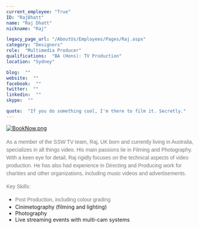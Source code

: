 ```yaml
---
current_employee: "True"
ID: "RajDhatt"
name: "Raj Dhatt"
nickname: "Raj"

legacy_page_url: "/AboutUs/Employees/Pages/Raj.aspx"
category: "Designers"
role:  "Multimedia Producer"
qualifications:  "BA (Hons): TV Production"
location: "Sydney"

blog:  ""
website:  ""
facebook:  ""
twitter:  ""
linkedin:  ""
skype:  ""

quote:  "If you do something cool, I'm there to film it. Secretly."
---
```


​​​[![BookNow.png](/AboutUs/Employees/PublishingImages/BookNow.png)](http://veethere.com/With/RajDhatt)​​​​​<span style="line-height:18px;">​​  
</span>​
​  
<span style="color:#797979;font-family:arial, helvetica, sans-serif;line-height:21px;">​As a</span><span style="color:#797979;font-family:arial, helvetica, sans-serif;line-height:21px;"> member of the SSW TV team, Raj, UK born and currently living in Australia, specializes in all things video. His main passions lie in Filming and Photography. With a keen eye for detail, Raj rigidly focuses on the technical aspects of video production. He has also had experience in Directing and Producing work for charities and other organizations, including music videos and advertisements.</span>

 <span style="color:#797979;font-family:arial, helvetica, sans-serif;line-height:21px;">Key Skills:</span>  

*   <font color="#797979" face="arial, helvetica, sans-serif"><span style="line-height:21px;">​Post Production, including colour grading  
</span></font>
*   Cinimetography (filming and lighting)
*   Photography
*   Live streaming events with multi-cam systems